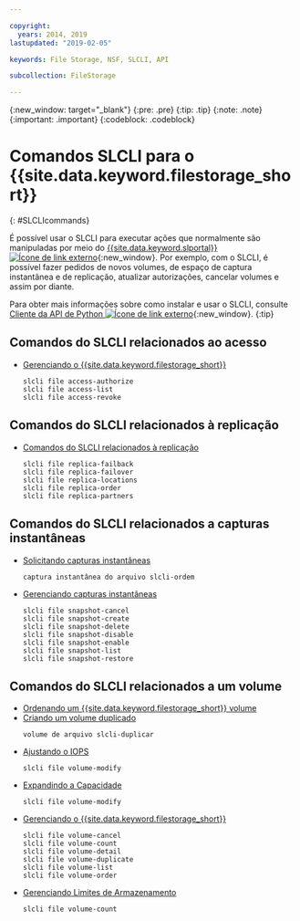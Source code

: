 ```yaml
---

copyright:
  years: 2014, 2019
lastupdated: "2019-02-05"

keywords: File Storage, NSF, SLCLI, API

subcollection: FileStorage

---
```

{:new_window: target="_blank"}
{:pre: .pre}
{:tip: .tip}
{:note: .note}
{:important: .important}
{:codeblock: .codeblock}

# Comandos SLCLI para o {{site.data.keyword.filestorage_short}}
{: #SLCLIcommands}

É possível usar o SLCLI para executar ações que normalmente são manipuladas por meio do [{{site.data.keyword.slportal}} ![Ícone de link externo](../../icons/launch-glyph.svg "Ícone de link externo")](https://control.softlayer.com/){:new_window}. Por exemplo, com o SLCLI, é possível fazer pedidos de novos volumes, de espaço de captura instantânea e de replicação, atualizar autorizações, cancelar volumes e assim por diante.

Para obter mais informações sobre como instalar e usar o SLCLI, consulte [Cliente da API de Python ![Ícone de link externo](../../icons/launch-glyph.svg "Ícone de link externo")](https://softlayer-python.readthedocs.io/en/latest/cli.html){:new_window}.
{:tip}

## Comandos do SLCLI relacionados ao acesso
* [Gerenciando o {{site.data.keyword.filestorage_short}}](/docs/infrastructure/FileStorage?topic=FileStorage-managingstorage)  
  ```
  slcli file access-authorize
  slcli file access-list
  slcli file access-revoke
  ```

## Comandos do SLCLI relacionados à replicação

* [Comandos do SLCLI relacionados à replicação](/docs/infrastructure/FileStorage?topic=FileStorage-replication#clicommands)
  ```
  slcli file replica-failback
  slcli file replica-failover
  slcli file replica-locations
  slcli file replica-order
  slcli file replica-partners
  ```

## Comandos do SLCLI relacionados a capturas instantâneas

* [Solicitando capturas instantâneas](/docs/infrastructure/FileStorage?topic=FileStorage-ordering-snapshots)
  ```
  captura instantânea do arquivo slcli-ordem
  ```

* [Gerenciando capturas instantâneas](/docs/infrastructure/FileStorage?topic=FileStorage-managingSnapshots)
  ```
  slcli file snapshot-cancel
  slcli file snapshot-create
  slcli file snapshot-delete
  slcli file snapshot-disable
  slcli file snapshot-enable
  slcli file snapshot-list
  slcli file snapshot-restore
  ```

## Comandos do SLCLI relacionados a um volume

* [ Ordenando um  {{site.data.keyword.filestorage_short}}  volume ](/docs/infrastructure/FileStorage?topic=FileStorage-orderingSLCLI)
* [ Criando um volume duplicado ](/docs/infrastructure/FileStorage?topic=FileStorage-duplicatevolume)
  ```
  volume de arquivo slcli-duplicar
  ```
* [ Ajustando o IOPS ](/docs/infrastructure/FileStorage?topic=FileStorage-adjustingIOPS#adjustingsteps)
  ```
  slcli file volume-modify
  ```
* [ Expandindo a Capacidade ](/docs/infrastructure/FileStorage?topic=FileStorage-expandCapacity#resizingsteps)
  ```
  slcli file volume-modify
  ```
* [Gerenciando o {{site.data.keyword.filestorage_short}}](/docs/infrastructure/FileStorage?topic=FileStorage-managingstorage)
  ```
  slcli file volume-cancel
  slcli file volume-count
  slcli file volume-detail
  slcli file volume-duplicate
  slcli file volume-list
  slcli file volume-order
  ```
* [ Gerenciando Limites de Armazenamento ](/docs/infrastructure/FileStorage?topic=FileStorage-managinglimits)
  ```
  slcli file volume-count
  ```
